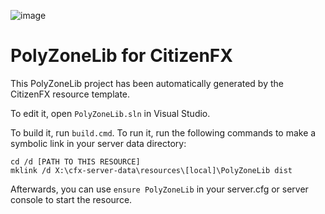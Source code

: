 ![image](https://github.com/user-attachments/assets/381ae990-c6a1-4942-8616-a3d66edb8b1b)

# PolyZoneLib for CitizenFX

This PolyZoneLib project has been automatically generated by the CitizenFX resource template.

To edit it, open `PolyZoneLib.sln` in Visual Studio.

To build it, run `build.cmd`. To run it, run the following commands to make a symbolic link in your server data directory:

```dos
cd /d [PATH TO THIS RESOURCE]
mklink /d X:\cfx-server-data\resources\[local]\PolyZoneLib dist
```

Afterwards, you can use `ensure PolyZoneLib` in your server.cfg or server console to start the resource.
